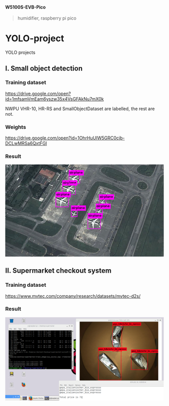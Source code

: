 #### W5100S-EVB-Pico
> humidifier, raspberry pi pico

# YOLO-project
YOLO projects


## I. Small object detection 

### Training dataset

https://drive.google.com/open?id=1mfsamVmEam6yszw35x4VsGFAkNu7mX0k

NWPU VHR-10, HR-RS and SmallObjectDataset are labelled, the rest are not.

### Weights
https://drive.google.com/open?id=1OhrHuUIW5GRC0cjb-DCLwMRSa6QxtFGl

### Result

<img src="https://raw.githubusercontent.com/yoyotv/YOLO-project/master/small_object_detection/figures/yolov3.jpg" >

## II. Supermarket checkout system

### Training dataset

https://www.mvtec.com/company/research/datasets/mvtec-d2s/

### Result
<img src="https://raw.githubusercontent.com/yoyotv/YOLO-project/master/supermarket_checkout_system/demo.png" >

